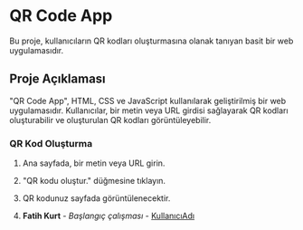 # QR Code App

Bu proje, kullanıcıların QR kodları oluşturmasına olanak tanıyan basit bir web uygulamasıdır.

## Proje Açıklaması

"QR Code App", HTML, CSS ve JavaScript kullanılarak geliştirilmiş bir web uygulamasıdır. Kullanıcılar, bir metin veya URL girdisi sağlayarak QR kodları oluşturabilir ve oluşturulan QR kodları görüntüleyebilir.

### QR Kod Oluşturma

1. Ana sayfada, bir metin veya URL girin.
2. "QR kodu oluştur." düğmesine tıklayın.
3. QR kodunuz sayfada görüntülenecektir.

4. **Fatih Kurt** - *Başlangıç çalışması* - [KullanıcıAdı](https://github.com/fthkrt)
